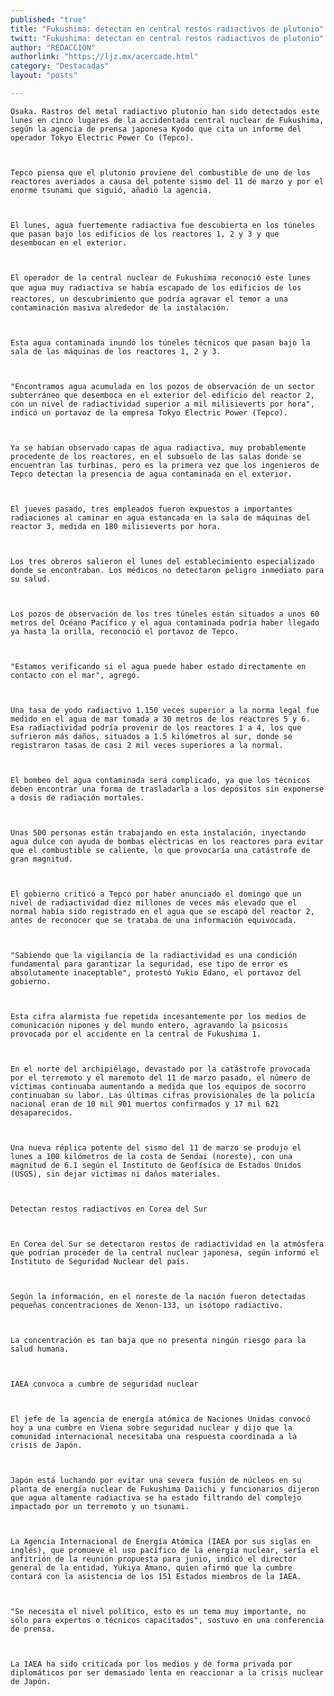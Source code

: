 ```yaml
---
published: "true"
title: "Fukushima: detectan en central restos radiactivos de plutonio"
twitt: "Fukushima: detectan en central restos radiactivos de plutonio"
author: "REDACCION"
authorlink: "https://ljz.mx/acercade.html"
category: "Destacadas"
layout: "posts"

---
```



  
    Osaka. Rastros del metal radiactivo plutonio han sido detectados este lunes en cinco lugares de la accidentada central nuclear de Fukushima, según la agencia de prensa japonesa Kyodo que cita un informe del operador Tokyo Electric Power Co (Tepco).
  
  
  
    Tepco piensa que el plutonio proviene del combustible de uno de los reactores averiados a causa del potente sismo del 11 de marzo y por el enorme tsunami que siguió, añadió la agencia.
  
  
  
    El lunes, agua fuertemente radiactiva fue descubierta en los túneles que pasan bajo los edificios de los reactores 1, 2 y 3 y que desembocan en el exterior.
  
  
  
    El operador de la central nuclear de Fukushima reconoció este lunes que agua muy radiactiva se había escapado de los edificios de los reactores, un descubrimiento que podría agravar el temor a una contaminación masiva alrededor de la instalación.
  
  
  
    Esta agua contaminada inundó los túneles técnicos que pasan bajo la sala de las máquinas de los reactores 1, 2 y 3.
  
  
  
    "Encontramos agua acumulada en los pozos de observación de un sector subterráneo que desemboca en el exterior del edificio del reactor 2, con un nivel de radiactividad superior a mil milisieverts por hora", indicó un portavoz de la empresa Tokyo Electric Power (Tepco).
  
  
  
    Ya se habían observado capas de agua radiactiva, muy probablemente procedente de los reactores, en el subsuelo de las salas donde se encuentran las turbinas, pero es la primera vez que los ingenieros de Tepco detectan la presencia de agua contaminada en el exterior.
  
  
  
    El jueves pasado, tres empleados fueron expuestos a importantes radiaciones al caminar en agua estancada en la sala de máquinas del reactor 3, medida en 180 milisieverts por hora.
  
  
  
    Los tres obreros salieron el lunes del establecimiento especializado donde se encontraban. Los médicos no detectaron peligro inmediato para su salud.
  
  
  
    Los pozos de observación de los tres túneles están situados a unos 60 metros del Océano Pacífico y el agua contaminada podría haber llegado ya hasta la orilla, reconoció el portavoz de Tepco.
  
  
  
    "Estamos verificando si el agua puede haber estado directamente en contacto con el mar", agregó.
  
  
  
    Una tasa de yodo radiactivo 1.150 veces superior a la norma legal fue medido en el agua de mar tomada a 30 metros de los reactores 5 y 6. Esa radiactividad podría provenir de los reactores 1 a 4, los que sufrieron más daños, situados a 1.5 kilómetros al sur, donde se registraron tasas de casi 2 mil veces superiores a la normal.
  
  
  
    El bombeo del agua contaminada será complicado, ya que los técnicos deben encontrar una forma de trasladarla a los depósitos sin exponerse a dosis de radiación mortales.
  
  
  
    Unas 500 personas están trabajando en esta instalación, inyectando agua dulce con ayuda de bombas eléctricas en los reactores para evitar que el combustible se caliente, lo que provocaría una catástrofe de gran magnitud.
  
  
  
    El gobierno criticó a Tepco por haber anunciado el domingo que un nivel de radiactividad diez millones de veces más elevado que el normal había sido registrado en el agua que se escapó del reactor 2, antes de reconocer que se trataba de una información equivocada.
  
  
  
    "Sabiendo que la vigilancia de la radiactividad es una condición fundamental para garantizar la seguridad, ese tipo de error es absolutamente inaceptable", protestó Yukio Edano, el portavoz del gobierno.
  
  
  
    Esta cifra alarmista fue repetida incesantemente por los medios de comunicación nipones y del mundo entero, agravando la psicosis provocada por el accidente en la central de Fukushima 1.
  
  
  
    En el norte del archipiélago, devastado por la catástrofe provocada por el terremoto y el maremoto del 11 de marzo pasado, el número de víctimas continuaba aumentando a medida que los equipos de socorro continuaban su labor. Las últimas cifras provisionales de la policía nacional eran de 10 mil 901 muertos confirmados y 17 mil 621 desaparecidos.
  
  
  
    Una nueva réplica potente del sismo del 11 de marzo se produjo el lunes a 100 kilómetros de la costa de Sendai (noreste), con una magnitud de 6.1 según el Instituto de Geofísica de Estados Unidos (USGS), sin dejar víctimas ni daños materiales.
  
  
  
    Detectan restos radiactivos en Corea del Sur
  
  
  
    En Corea del Sur se detectaron restos de radiactividad en la atmósfera que podrían proceder de la central nuclear japonesa, según informó el Instituto de Seguridad Nuclear del país.
  
  
  
    Según la información, en el noreste de la nación fueron detectadas pequeñas concentraciones de Xenon-133, un isótopo radiactivo.
  
  
  
    La concentración es tan baja que no presenta ningún riesgo para la salud humana.
  
  
  
    IAEA convoca a cumbre de seguridad nuclear
  
  
  
    El jefe de la agencia de energía atómica de Naciones Unidas convocó hoy a una cumbre en Viena sobre seguridad nuclear y dijo que la comunidad internacional necesitaba una respuesta coordinada a la crisis de Japón.
  
  
  
    Japón está luchando por evitar una severa fusión de núcleos en su planta de energía nuclear de Fukushima Daiichi y funcionarios dijeron que agua altamente radiactiva se ha estado filtrando del complejo impactado por un terremoto y un tsunami.
  
  
  
    La Agencia Internacional de Energía Atómica (IAEA por sus siglas en inglés), que promueve el uso pacífico de la energía nuclear, sería el anfitrión de la reunión propuesta para junio, indicó el director general de la entidad, Yukiya Amano, quien afirmó que la cumbre contará con la asistencia de los 151 Estados miembros de la IAEA.
  
  
  
    "Se necesita el nivel político, esto es un tema muy importante, no sólo para expertos o técnicos capacitados", sostuvo en una conferencia de prensa.
  
  
  
    La IAEA ha sido criticada por los medios y de forma privada por diplomáticos por ser demasiado lenta en reaccionar a la crisis nuclear de Japón.
  

